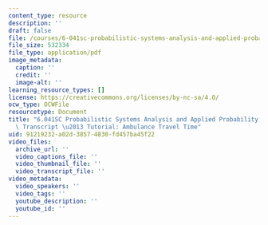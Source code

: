 ```yaml
---
content_type: resource
description: ''
draft: false
file: /courses/6-041sc-probabilistic-systems-analysis-and-applied-probability-fall-2013/91219232a02d38574830fd457ba45f22_MIT6_041SCF13_No_25_Ch4_Ambulance_300k.pdf
file_size: 532334
file_type: application/pdf
image_metadata:
  caption: ''
  credit: ''
  image-alt: ''
learning_resource_types: []
license: https://creativecommons.org/licenses/by-nc-sa/4.0/
ocw_type: OCWFile
resourcetype: Document
title: "6.041SC Probabilistic Systems Analysis and Applied Probability, Fall 2013\
  \ Transcript \u2013 Tutorial: Ambulance Travel Time"
uid: 91219232-a02d-3857-4830-fd457ba45f22
video_files:
  archive_url: ''
  video_captions_file: ''
  video_thumbnail_file: ''
  video_transcript_file: ''
video_metadata:
  video_speakers: ''
  video_tags: ''
  youtube_description: ''
  youtube_id: ''
---
```

